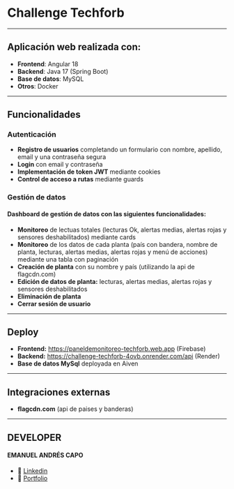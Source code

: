 # Challenge Techforb

---
## Aplicación web realizada con:

- **Frontend**: Angular 18
- **Backend**: Java 17 (Spring Boot)
- **Base de datos**: MySQL
- **Otros**: Docker

---
## Funcionalidades

### Autenticación
- **Registro de usuarios** completando un formulario con nombre, apellido, email y una contraseña segura
- **Login** con email y contraseña
- **Implementación de token JWT** mediante cookies
- **Control de acceso a rutas** mediante guards

### Gestión de datos
#### **Dashboard de gestión de datos** con las siguientes funcionalidades:
- **Monitoreo** de lectuas totales (lecturas Ok, alertas medias, alertas rojas y sensores deshabilitados) mediante cards
- **Monitoreo** de los datos de cada planta (país con bandera, nombre de planta, lecturas, alertas medias, alertas rojas y menú de acciones) mediante una tabla con paginación
- **Creación de planta** con su nombre y país (utilizando la api de flagcdn.com)
- **Edición de datos de planta:** lecturas, alertas medias, alertas rojas y sensores deshabilitados
- **Eliminación de planta**
- **Cerrar sesión de usuario**

---
## Deploy
- **Frontend:** https://paneldemonitoreo-techforb.web.app (Firebase)
- **Backend:** https://challenge-techforb-4ovb.onrender.com/api (Render)
- **Base de datos MySql** deployada en Aiven

---
## Integraciones externas
- **flagcdn.com** (api de paises y banderas)

---
## DEVELOPER

#### EMANUEL ANDRÉS CAPO
- 📜 [Linkedin](https://www.linkedin.com/in/emanuel-capo)
- 💼 [Portfolio](https://portfolioemanuel-v2.web.app)
